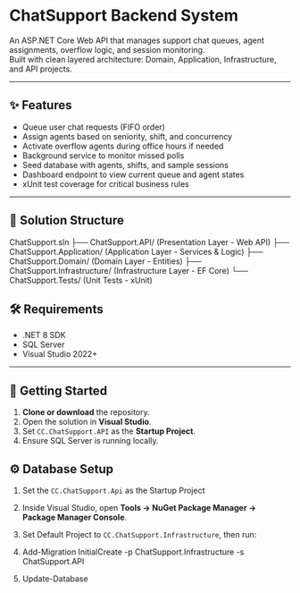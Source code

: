 # ChatSupport Backend System

An ASP.NET Core Web API that manages support chat queues, agent assignments, overflow logic, and session monitoring.  
Built with clean layered architecture: Domain, Application, Infrastructure, and API projects.

---

## ✨ Features

- Queue user chat requests (FIFO order)
- Assign agents based on seniority, shift, and concurrency
- Activate overflow agents during office hours if needed
- Background service to monitor missed polls
- Seed database with agents, shifts, and sample sessions
- Dashboard endpoint to view current queue and agent states
- xUnit test coverage for critical business rules

---

## 📂 Solution Structure

ChatSupport.sln
├── ChatSupport.API/ (Presentation Layer - Web API)
├── ChatSupport.Application/ (Application Layer - Services & Logic)
├── ChatSupport.Domain/ (Domain Layer - Entities)
├── ChatSupport.Infrastructure/ (Infrastructure Layer - EF Core)
└── ChatSupport.Tests/ (Unit Tests - xUnit)



## 🛠️ Requirements

- .NET 8 SDK
- SQL Server
- Visual Studio 2022+ 

---

## 🚀 Getting Started

1. **Clone or download** the repository.
2. Open the solution in **Visual Studio**.
3. Set `CC.ChatSupport.API` as the **Startup Project**.
4. Ensure SQL Server is running locally.

## ⚙️ Database Setup

1. Set the `CC.ChatSupport.Api` as the Startup Project
2. Inside Visual Studio, open **Tools → NuGet Package Manager → Package Manager Console**.
3. Set Default Project to `CC.ChatSupport.Infrastructure`, then run:

4. Add-Migration InitialCreate -p ChatSupport.Infrastructure -s ChatSupport.API
5. Update-Database